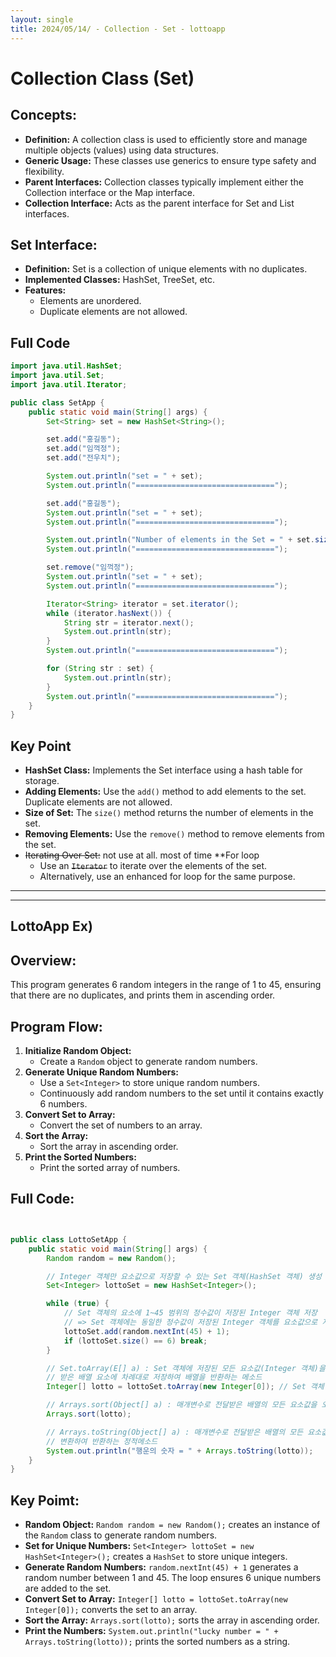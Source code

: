 ```yaml
---
layout: single
title: 2024/05/14/ - Collection - Set - lottoapp
---
```

# Collection Class (Set)

## Concepts:
- **Definition:** A collection class is used to efficiently store and manage multiple objects (values) using data structures.
- **Generic Usage:** These classes use generics to ensure type safety and flexibility.
- **Parent Interfaces:** Collection classes typically implement either the Collection interface or the Map interface.
- **Collection Interface:** Acts as the parent interface for Set and List interfaces.

## Set Interface:
- **Definition:** Set is a collection of unique elements with no duplicates.
- **Implemented Classes:** HashSet, TreeSet, etc.
- **Features:**
  - Elements are unordered.
  - Duplicate elements are not allowed.

##  Full Code 
```java
import java.util.HashSet;
import java.util.Set;
import java.util.Iterator;

public class SetApp {
    public static void main(String[] args) {
        Set<String> set = new HashSet<String>();

        set.add("홍길동");
        set.add("임꺽정");
        set.add("전우치");

        System.out.println("set = " + set);
        System.out.println("===============================");

        set.add("홍길동");
        System.out.println("set = " + set);
        System.out.println("===============================");

        System.out.println("Number of elements in the Set = " + set.size());
        System.out.println("===============================");

        set.remove("임꺽정");
        System.out.println("set = " + set);
        System.out.println("===============================");

        Iterator<String> iterator = set.iterator();
        while (iterator.hasNext()) {
            String str = iterator.next();
            System.out.println(str);
        }
        System.out.println("===============================");

        for (String str : set) {
            System.out.println(str);
        }
        System.out.println("===============================");
    }
}
```
## Key Point

- **HashSet Class:** Implements the Set interface using a hash table for storage.
- **Adding Elements:** Use the `add()` method to add elements to the set. Duplicate elements are not allowed.
- **Size of Set:** The `size()` method returns the number of elements in the set.
- **Removing Elements:** Use the `remove()` method to remove elements from the set.
- ~~Iterating Over Set:~~  not use at all. most of time **For loop 
    - Use an ~~`Iterator`~~ to iterate over the elements of the set.
    - Alternatively, use an enhanced for loop for the same purpose.
---
---

## LottoApp  Ex)

## Overview:
This program generates 6 random integers in the range of 1 to 45, ensuring that there are no duplicates, and prints them in ascending order.

## Program Flow:
1. **Initialize Random Object:**
   - Create a `Random` object to generate random numbers.
2. **Generate Unique Random Numbers:**
   - Use a `Set<Integer>` to store unique random numbers.
   - Continuously add random numbers to the set until it contains exactly 6 numbers.
3. **Convert Set to Array:**
   - Convert the set of numbers to an array.
4. **Sort the Array:**
   - Sort the array in ascending order.
5. **Print the Sorted Numbers:**
   - Print the sorted array of numbers.

## Full Code:

```java


public class LottoSetApp {
    public static void main(String[] args) {
        Random random = new Random();

        // Integer 객체만 요소값으로 저장할 수 있는 Set 객체(HashSet 객체) 생성
        Set<Integer> lottoSet = new HashSet<Integer>();

        while (true) {
            // Set 객체의 요소에 1~45 범위의 정수값이 저장된 Integer 객체 저장
            // => Set 객체에는 동일한 정수값이 저장된 Integer 객체를 요소값으로 저장되는 방지
            lottoSet.add(random.nextInt(45) + 1);
            if (lottoSet.size() == 6) break;
        }

        // Set.toArray(E[] a) : Set 객체에 저장된 모든 요소값(Integer 객체)을 매개변수로 전달
        // 받은 배열 요소에 차례대로 저장하여 배열을 반환하는 메소드
        Integer[] lotto = lottoSet.toArray(new Integer[0]); // Set 객체 >> 배열(Array)

        // Arrays.sort(Object[] a) : 매개변수로 전달받은 배열의 모든 요소값을 오름차순 정렬하는 정적메소드
        Arrays.sort(lotto);

        // Arrays.toString(Object[] a) : 매개변수로 전달받은 배열의 모든 요소값을 문자열로
        // 변환하여 반환하는 정적메소드
        System.out.println("행운의 숫자 = " + Arrays.toString(lotto));
    }
}
```

## Key Poimt:

- **Random Object:** `Random random = new Random();` creates an instance of the `Random` class to generate random numbers.
- **Set for Unique Numbers:** `Set<Integer> lottoSet = new HashSet<Integer>();` creates a `HashSet` to store unique integers.
- **Generate Random Numbers:** `random.nextInt(45) + 1` generates a random number between 1 and 45. The loop ensures 6 unique numbers are added to the set.
- **Convert Set to Array:** `Integer[] lotto = lottoSet.toArray(new Integer[0]);` converts the set to an array.
- **Sort the Array:** `Arrays.sort(lotto);` sorts the array in ascending order.
- **Print the Numbers:** `System.out.println("lucky number = " + Arrays.toString(lotto));` prints the sorted numbers as a string.